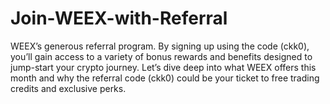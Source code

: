 # Join-WEEX-with-Referral
WEEX’s generous referral program. By signing up using the code (ckk0), you’ll gain access to a variety of bonus rewards and benefits designed to jump-start your crypto journey.  Let’s dive deep into what WEEX offers this month and why the referral code (ckk0) could be your ticket to free trading credits and exclusive perks.
